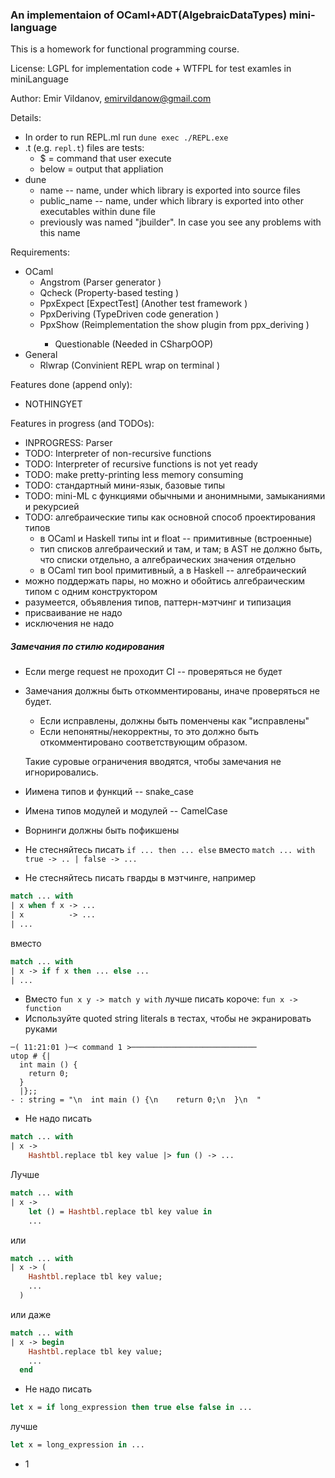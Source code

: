 ### An implementaion of OCaml+ADT(AlgebraicDataTypes) mini-language

This is a homework for functional programming course.

License: LGPL for implementation code + WTFPL for test examles in miniLanguage

Author: Emir Vildanov, emirvildanow@gmail.com

Details:
- In order to run REPL.ml run `dune exec ./REPL.exe`
- .t (e.g. `repl.t`) files are tests:
  - $ = command that user execute
  - below = output that appliation 
- dune
  - name -- name, under which library is exported into source files
  - public_name -- name, under which library is exported into other executables within dune file
  - previously was named "jbuilder". In case you see any problems with this name

Requirements:
- OCaml
  - Angstrom (Parser generator <opam install angstrom>)
  - Qcheck (Property-based testing <opam install qcheck>)
  - PpxExpect [ExpectTest] (Another test framework <opam install ppx_expect>)
  - PpxDeriving (TypeDriven code generation <opam install ppx_deriving>)
  - PpxShow (Reimplementation the show plugin from ppx_deriving <opam install ppx_show>)
    - Questionable (Needed in CSharpOOP)
- General
  - Rlwrap (Convinient REPL wrap on terminal <sudo apt-get install rlwrap>)

Features done (append only):

- NOTHINGYET

Features in progress (and TODOs):

- INPROGRESS: Parser
- TODO: Interpreter of non-recursive functions
- TODO: Interpreter of recursive functions is not yet ready
- TODO: make pretty-printing less memory consuming
- TODO: стандартный мини-язык, базовые типы
- TODO: mini-ML с функциями обычными и анонимными, замыканиями и рекурсией
- TODO: алгебраические типы как основной способ проектирования типов
  - в OCaml и Haskell типы int и float -- примитивные (встроенные)
  - тип списков алгебраический и там, и там; в AST не должно быть, что списки отдельно, а алгебраических значения отдельно
  - в OCaml тип bool примитивный, а в Haskell -- алгебраический
- можно поддержать пары, но можно и обойтись алгебраическим типом с одним конструктором
- разумеется, объявления типов, паттерн-мэтчинг и типизация
- присваивание не надо
- исключения не надо


##### Замечания по стилю кодирования

- Если merge request не проходит CI -- проверяться не будет
- Замечания должны быть откомментированы, иначе проверяться не будет.
  - Если исправлены, должны быть поменчены как "исправлены"
  - Если непонятны/некорректны, то это должно быть откомментировано соответствующим образом.

  Такие суровые ограничения вводятся, чтобы замечания не игнорировались.

- Иимена типов и функций -- snake_case
- Имена типов модулей и модулей -- CamelCase
- Ворнинги должны быть пофикшены
- Не стесняйтесь писать `if ... then ... else` вместо `match ... with true -> .. | false -> ...`
- Не стесняйтесь писать гварды в мэтчинге, например
```ocaml
match ... with
| x when f x -> ...
| x          -> ...
| ...
```
вместо
```ocaml
match ... with
| x -> if f x then ... else ...
| ...
```
- Вместо `fun x y -> match y with` лучше писать короче: `fun x -> function`
- Используйте quoted string literals в тестах, чтобы не экранировать руками
```
─( 11:21:01 )─< command 1 >────────────────────────────
utop # {|
  int main () {
    return 0;
  }
  |};;
- : string = "\n  int main () {\n    return 0;\n  }\n  "
```
- Не надо писать
```ocaml
match ... with
| x ->
    Hashtbl.replace tbl key value |> fun () -> ...
```
Лучше
```ocaml
match ... with
| x ->
    let () = Hashtbl.replace tbl key value in
    ...
```
или
```ocaml
match ... with
| x -> (
    Hashtbl.replace tbl key value;
    ...
  )
```
или даже
```ocaml
match ... with
| x -> begin
    Hashtbl.replace tbl key value;
    ...
  end
```
- Не надо писать
```ocaml
let x = if long_expression then true else false in ...
```
лучше
```ocaml
let x = long_expression in ...
```

- 1
